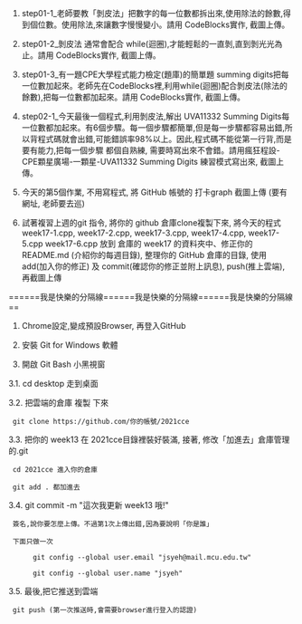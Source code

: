 1. step01-1_老師要教「剝皮法」把數字的每一位數都拆出來,使用除法的餘數,得到個位數。使用除法,來讓數字慢慢變小。請用 CodeBlocks實作, 截圖上傳。

2. step01-2_剝皮法 通常會配合 while(迴圈),才能輕鬆的一直剝,直到剝光光為止。請用 CodeBlocks實作, 截圖上傳。

3. step01-3_有一題CPE大學程式能力檢定(題庫)的簡單題 summing digits把每一位數加起來。老師先在CodeBlocks裡,利用while(迴圈)配合剝皮法(除法的餘數),把每一位數都加起來。請用 CodeBlocks實作, 截圖上傳。

4. step02-1_今天最後一個程式,利用剝皮法,解出 UVA11332 Summing Digits每一位數都加起來。有6個步驟。每一個步驟都簡單,但是每一步驟都容易出錯,所以背程式碼就會出錯,可能錯誤率98%以上。因此,程式碼不能從第一行背,而是要有能力,把每一個步驟 都個自熟練, 需要時寫出來不會錯。請用瘋狂程設-CPE顆星廣場-一顆星-UVA11332 Summing Digits 練習模式寫出來, 截圖上傳。

5. 今天的第5個作業, 不用寫程式, 將 GitHub 帳號的 打卡graph 截圖上傳 (要有網址, 老師要去巡)

6. 試著複習上週的git 指令, 將你的 github 倉庫clone複製下來, 將今天的程式 week17-1.cpp, week17-2.cpp, week17-3.cpp, week17-4.cpp, week17-5.cpp week17-6.cpp 放到 倉庫的 week17 的資料夾中、修正你的 README.md (介紹你的每週目錄), 整理你的 GitHub 倉庫的目錄, 使用 add(加入你的修正) 及 commit(確認你的修正並附上訊息), push(推上雲端), 再截圖上傳





======我是快樂的分隔線======我是快樂的分隔線======我是快樂的分隔線==



1. Chrome設定,變成預設Browser, 再登入GitHub

2. 安裝 Git for Windows 軟體



3. 開啟 Git Bash 小黑視窗

3.1. cd desktop 走到桌面

3.2. 把雲端的倉庫 複製 下來

     git clone https://github.com/你的帳號/2021cce

3.3. 把你的 week13 在 2021cce目錄裡裝好裝滿, 接著, 修改「加進去」倉庫管理的.git

     cd 2021cce 進入你的倉庫

     git add . 都加進去

3.4. git commit -m "這次我更新 week13 哦!"

     簽名,說你要怎麼上傳。不過第1次上傳出錯,因為要說明「你是誰」

     下面只做一次

          git config --global user.email "jsyeh@mail.mcu.edu.tw"

          git config --global user.name "jsyeh"

3.5. 最後,把它推送到雲端

     git push (第一次推送時,會需要browser進行登入的認證)



